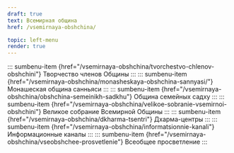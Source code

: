 ```yaml
---
draft: true
text: Всемирная община
href: /vsemirnaya-obshchina/

topic: left-menu
render: true
---
```

::: sumbenu-item {href="/vsemirnaya-obshchina/tvorchestvo-chlenov-obshchini"}
Творчество членов Общины
:::
::: sumbenu-item {href="/vsemirnaya-obshchina/monasheskaya-obshchina-sannyasi/"}
Монашеская община санньяси
:::
::: sumbenu-item {href="/vsemirnaya-obshchina/obshchina-semeinikh-sadkhu"}
Община семейных садху
:::
::: sumbenu-item {href="/vsemirnaya-obshchina/velikoe-sobranie-vsemirnoi-obshchini"}
Великое собрание Всемирной Общины
:::
::: sumbenu-item {href="/vsemirnaya-obshchina/dkharma-tsentri"}
Дхарма-центры
:::
::: sumbenu-item {href="/vsemirnaya-obshchina/informatsionnie-kanali"}
Информационные каналы
:::
::: sumbenu-item {href="/vsemirnaya-obshchina/vseobshchee-prosvetlenie"}
Всеобщее просветление
:::
